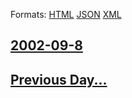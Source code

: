 
Formats: [HTML](2002/09/8/index.html)  [JSON](2002/09/8/index.json)  [XML](2002/09/8/index.xml)  

## [2002-09-8](/news/2002/09/8/index.md)

## [Previous Day...](/news/2002/09/7/index.md)

